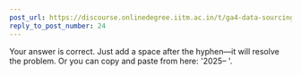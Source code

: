 ```yaml
---
post_url: https://discourse.onlinedegree.iitm.ac.in/t/ga4-data-sourcing-discussion-thread-tds-jan-2025/165959/272
reply_to_post_number: 24
---
```

Your answer is correct. Just add a space after the hyphen—it will resolve the problem. Or you can copy and paste from here: '2025– '.